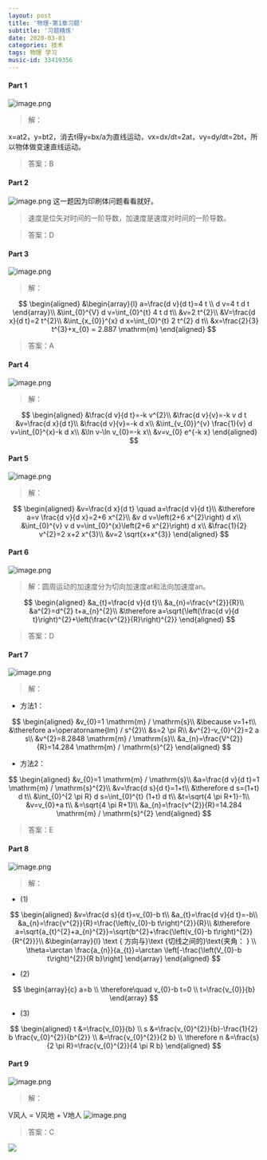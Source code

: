```yaml
---
layout: post
title: '物理-第1章习题'
subtitle: '习题精炼'
date: 2020-03-01
categories: 技术
tags: 物理 学习
music-id: 33419356
---
```


#### Part 1
![image.png](https://pic.rmb.bdstatic.com/023555f7dc4702fe5a912cb5ed6c6c4f.png)

> 解：

x=at2，y=bt2，消去t得y=bx/a为直线运动，vx=dx/dt=2at，vy=dy/dt=2bt，所以物体做变速直线运动。

> 答案：B

#### Part 2
![image.png](https://pic.rmb.bdstatic.com/b7bb2af6742065bdd275a180705f01f5.png)
这一题因为印刷体问题看看就好。
> 速度是位矢对时间的一阶导数，加速度是速度对时间的一阶导数。

> 答案：D

#### Part 3
![image.png](https://pic.rmb.bdstatic.com/94cd40dcd210543e8e29269d50322de8.png)

> 解：

$$
\begin{aligned}
&\begin{array}{l}
a=\frac{d v}{d t}=4 t \\
d v=4 t d t
\end{array}\\
&\int_{0}^{V} d v=\int_{0}^{t} 4 t d t\\
&v=2 t^{2}\\
&V=\frac{d x}{d t}=2 t^{2}\\
&\int_{x_{0}}^{x} d x=\int_{0}^{t} 2 t^{2} d t\\
&x=\frac{2}{3} t^{3}+x_{0} = 2.887 \mathrm{m}
\end{aligned}
$$
> 答案：A

#### Part 4
![image.png](https://pic.rmb.bdstatic.com/3dcbd4e9c50f60ee6c51bb34f02495f9.png)
> 解：

$$
\begin{aligned}
&\frac{d v}{d t}=-k v^{2}\\
&\frac{d v}{v}=-k v d t
&v=\frac{d x}{d t}\\
&\frac{d v}{v}=-k d x\\
&\int_{v_{0}}^{v} \frac{1}{v} d v=\int_{0}^{x}-k d x\\
&\ln v-\ln v_{0}=-k x\\
&v=v_{0} e^{-k x}
\end{aligned}
$$

#### Part 5
![image.png](https://pic.rmb.bdstatic.com/398f04513462875ed9fd2424b9069592.png)
> 解：

$$
\begin{aligned}
&v=\frac{d x}{d t} \quad a=\frac{d v}{d t}\\
&\therefore a=v \frac{d v}{d x}=2+6 x^{2}\\
&v d v=\left(2+6 x^{2}\right) d x\\
&\int_{0}^{v} v d v=\int_{0}^{x}\left(2+6 x^{2}\right) d x\\
&\frac{1}{2} v^{2}=2 x+2 x^{3}\\
&v=2 \sqrt{x+x^{3}}
\end{aligned}
$$

#### Part 6
![image.png](https://pic.rmb.bdstatic.com/6a60f25e90bf18dfb02d23273121f17d.png)
> 解：圆周运动的加速度分为切向加速度at和法向加速度an。

$$
\begin{aligned}
&a_{t}=\frac{d v}{d t}\\
&a_{n}=\frac{v^{2}}{R}\\
&a^{2}=d^{2} t+a_{n}^{2}\\
&\therefore a=\sqrt{\left(\frac{d v}{d t}\right)^{2}+\left(\frac{v^{2}}{R}\right)^{2}}
\end{aligned}
$$
> 答案：D

#### Part 7
![image.png](https://pic.rmb.bdstatic.com/cac68b8e61a29818e5c0f33a61ac29f3.png)
> 解：

* 方法1：

$$
\begin{aligned}
&v_{0}=1 \mathrm{m} / \mathrm{s}\\
&\because v=1+t\\
&\therefore a=\operatorname{lm} / s^{2}\\
&s=2 \pi R\\
&v^{2}-v_{0}^{2}=2 a s\\
&v^{2}=8.2848 \mathrm{m} / \mathrm{s}\\
&a_{n}=\frac{V^{2}}{R}=14.284 \mathrm{m} / \mathrm{s}^{2}
\end{aligned}
$$
* 方法2：

$$
\begin{aligned}
&v_{0}=1 \mathrm{m} / \mathrm{s}\\
&a=\frac{d v}{d t}=1 \mathrm{m} / \mathrm{s}^{2}\\
&v=\frac{d s}{d t}=1+t\\
&\therefore d s=(1+t) d t\\
&\int_{0}^{2 \pi R} d s=\int_{0}^{t} (1+t) d t\\
&t=\sqrt{4 \pi R+1}-1\\
&v=v_{0}+a t\\
&=\sqrt{4 \pi R+1}\\
&a_{n}=\frac{v^{2}}{R}=14.284 \mathrm{m} / \mathrm{s}^{2}
\end{aligned}
$$
> 答案：E

#### Part 8
![image.png](https://pic.rmb.bdstatic.com/b14e4eb613b8940511d9ed1c0d87de41.png)
> 解：

* (1)

$$
\begin{aligned}
&v=\frac{d s}{d t}=v_{0}-b t\\
&a_{t}=\frac{d v}{d t}=-b\\
&a_{n}=\frac{v^{2}}{R}=\frac{\left(v_{0}-b t\right)^{2}}{R}\\
&\therefore a=\sqrt{a_{t}^{2}+a_{n}^{2}}=\sqrt{b^{2}+\frac{\left(v_{0}-b t\right)^{2}}{R^{2}}}\\
&\begin{array}{l}
\text { 方向与}\text {切线之间的}\text{夹角： } \\
\theta=\arctan \frac{a_{n}}{a_{t}}=\arctan \left[-\frac{\left(V_{0}-b t\right)^{2}}{R b}\right]
\end{array}
\end{aligned}
$$
* (2)

$$
\begin{array}{c}
a=b \\
\therefore\quad v_{0}-b t=0 \\
t=\frac{v_{0}}{b}
\end{array}
$$
* (3)

$$
\begin{aligned}
t &=\frac{v_{0}}{b} \\
s &=\frac{v_{0}^{2}}{b}-\frac{1}{2} b \frac{v_{0}^{2}}{b^{2}} \\
&=\frac{v_{0}^{2}}{2 b} \\
\therefore n &=\frac{s}{2 \pi R}=\frac{v_{0}^{2}}{4 \pi R b}
\end{aligned}
$$

#### Part 9
![image.png](https://pic.rmb.bdstatic.com/581b7b0ced125d22e68285e22fcd379d.png)
> 解：

V风人 = V风地 + V地人
![image.png](https://pic.rmb.bdstatic.com/8cfaad1f83965a820b88f9069eea117d.png)

> 答案：C


![](https://lz.sinaimg.cn/orj1080/ebeef3aaly3gcecelmixbj20zk0k1n2j.jpg)